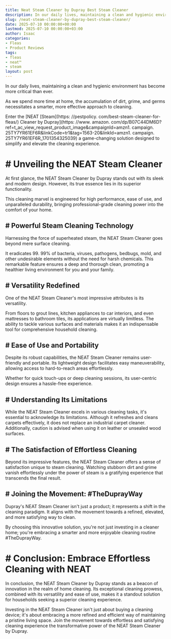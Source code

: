 ```yaml
---
title: Neat Steam Cleaner by Dupray Best Steam Cleaner
description: In our daily lives, maintaining a clean and hygienic environment has become more critical than ever. As we spend more time at home, the accumulation of dirt,...
slug: /neat-steam-cleaner-by-dupray-best-steam-cleaner/
date: 2025-07-10 00:00:00+00:00
lastmod: 2025-07-10 00:00:00+03:00
author: Isaac
categories:
- Fleas
- Product Reviews
tags:
- fleas
- neat™
- steam
layout: post
---
```


In our daily lives, maintaining a clean and hygienic environment has become more critical than ever.

As we spend more time at home, the accumulation of dirt, grime, and germs necessitates a smarter, more effective approach to cleaning.

Enter the [NEAT [Steam](https: //pestpolicy. com/best-steam-cleaner-for-fleas/) Cleaner by Dupray](https: //www. amazon. com/dp/B07C44DM6D? ref=t_ac_view_request_product_image&campaignId=amzn1. campaign. 25TY7YR61EF6R&linkCode=tr1&tag=1563-20&linkId=amzn1. campaign. 25TY7YR61EF6R_1701354325039) a game-changing solution designed to simplify and elevate the cleaning experience.

# # **Unveiling the NEAT Steam Cleaner**

At first glance, the NEAT Steam Cleaner by Dupray stands out with its sleek and modern design. However, its true essence lies in its superior functionality.

This cleaning marvel is engineered for high performance, ease of use, and unparalleled durability, bringing professional-grade cleaning power into the comfort of your home.

## # **Powerful Steam Cleaning Technology**

Harnessing the force of superheated steam, the NEAT Steam Cleaner goes beyond mere surface cleaning.

It eradicates 99. 99% of bacteria, viruses, pathogens, bedbugs, mold, and other undesirable elements without the need for harsh chemicals. This remarkable feature ensures a deep and thorough clean, promoting a healthier living environment for you and your family.

## # **Versatility Redefined**

One of the NEAT Steam Cleaner's most impressive attributes is its versatility.

From floors to grout lines, kitchen appliances to car interiors, and even mattresses to bathroom tiles, its applications are virtually limitless. The ability to tackle various surfaces and materials makes it an indispensable tool for comprehensive household cleaning.

## # **Ease of Use and Portability**

Despite its robust capabilities, the NEAT Steam Cleaner remains user-friendly and portable. Its lightweight design facilitates easy maneuverability, allowing access to hard-to-reach areas effortlessly.

Whether for quick touch-ups or deep cleaning sessions, its user-centric design ensures a hassle-free experience.

## # **Understanding Its Limitations**

While the NEAT Steam Cleaner excels in various cleaning tasks, it's essential to acknowledge its limitations. Although it refreshes and cleans carpets effectively, it does not replace an industrial carpet cleaner. Additionally, caution is advised when using it on leather or unsealed wood surfaces.

## # **The Satisfaction of Effortless Cleaning**

Beyond its impressive features, the NEAT Steam Cleaner offers a sense of satisfaction unique to steam cleaning. Watching stubborn dirt and grime vanish effortlessly under the power of steam is a gratifying experience that transcends the final result.

## # **Joining the Movement: #TheDuprayWay**

Dupray's NEAT Steam Cleaner isn't just a product; it represents a shift in the cleaning paradigm. It aligns with the movement towards a refined, elevated, and more satisfying way to clean.

By choosing this innovative solution, you're not just investing in a cleaner home; you're embracing a smarter and more enjoyable cleaning routine #TheDuprayWay.

# # **Conclusion: Embrace Effortless Cleaning with NEAT**

In conclusion, the NEAT Steam Cleaner by Dupray stands as a beacon of innovation in the realm of home cleaning. Its exceptional cleaning prowess, combined with its versatility and ease of use, makes it a standout solution for households seeking a superior cleaning experience.

Investing in the NEAT Steam Cleaner isn't just about buying a cleaning device; it's about embracing a more refined and efficient way of maintaining a pristine living space. Join the movement towards effortless and satisfying cleaning experience the transformative power of the NEAT Steam Cleaner by Dupray.
